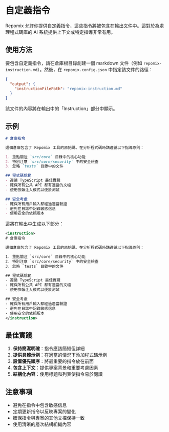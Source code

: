 # 自定義指令

Repomix 允許你提供自定義指令，這些指令將被包含在輸出文件中。這對於為處理程式碼庫的 AI 系統提供上下文或特定指導非常有用。

## 使用方法

要包含自定義指令，請在倉庫根目錄創建一個 markdown 文件（例如 `repomix-instruction.md`）。然後，在 `repomix.config.json` 中指定該文件的路徑：

```json
{
  "output": {
    "instructionFilePath": "repomix-instruction.md"
  }
}
```

該文件的內容將在輸出中的「Instruction」部分中顯示。

## 示例

```markdown
# 倉庫指令

這個倉庫包含了 Repomix 工具的原始碼。在分析程式碼時請遵循以下指導原則：

1. 重點關注 `src/core` 目錄中的核心功能
2. 特別注意 `src/core/security` 中的安全檢查
3. 忽略 `tests` 目錄中的文件

## 程式碼規範
- 遵循 TypeScript 最佳實踐
- 確保所有公共 API 都有適當的文檔
- 使用依賴注入模式以便於測試

## 安全考慮
- 確保所有用戶輸入都經過適當驗證
- 避免在日誌中記錄敏感信息
- 使用安全的依賴版本
```

這將在輸出中生成以下部分：

```xml
<instruction>
# 倉庫指令

這個倉庫包含了 Repomix 工具的原始碼。在分析程式碼時請遵循以下指導原則：

1. 重點關注 `src/core` 目錄中的核心功能
2. 特別注意 `src/core/security` 中的安全檢查
3. 忽略 `tests` 目錄中的文件

## 程式碼規範
- 遵循 TypeScript 最佳實踐
- 確保所有公共 API 都有適當的文檔
- 使用依賴注入模式以便於測試

## 安全考慮
- 確保所有用戶輸入都經過適當驗證
- 避免在日誌中記錄敏感信息
- 使用安全的依賴版本
</instruction>
```

## 最佳實踐

1. **保持簡潔明確**：指令應該簡短但詳細
2. **提供具體示例**：在適當的情況下添加程式碼示例
3. **設置優先順序**：將最重要的指令放在前面
4. **包含上下文**：提供專案背景和重要考慮因素
5. **結構化內容**：使用標題和列表使指令易於閱讀

## 注意事項

- 避免在指令中包含敏感信息
- 定期更新指令以反映專案的變化
- 確保指令與專案的其他文檔保持一致
- 使用清晰的層次結構組織內容
